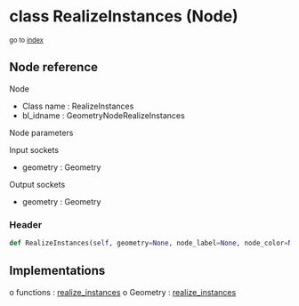 # class RealizeInstances (Node)

<sub>go to [index](/docs/index.md)</sub>

## Node reference

Node
 - Class name : RealizeInstances
 - bl_idname : GeometryNodeRealizeInstances

Node parameters

Input sockets
 - geometry : Geometry

Output sockets
 - geometry : Geometry

### Header

``` python
def RealizeInstances(self, geometry=None, node_label=None, node_color=None):
```

## Implementations

o functions : [realize_instances](/docs/GeoNodes_classes/realize_instances.md)
o Geometry : [realize_instances](#realize_instances) 

